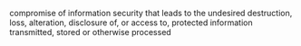 compromise of information security that leads to the undesired destruction, loss, alteration, disclosure of, or access to, protected information transmitted, stored or otherwise processed